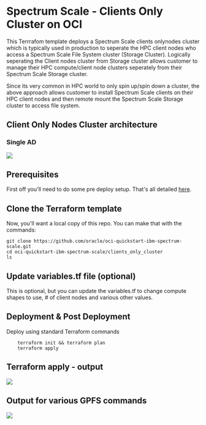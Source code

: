 # Spectrum Scale - Clients Only Cluster on OCI
This Terrrafom template deploys a Spectrum Scale clients onlynodes cluster which is typically used in production to seperate the HPC client nodes who access a Spectrum Scale File System cluster (Storage Cluster).  Logically seperating the Client nodes cluster from Storage cluster allows customer to manage their HPC compute/client node clusters seperately from their Spectrum Scale Storage cluster.  

Since its very common in HPC world to only spin up/spin down a cluster, the above approach allows customer to install Spectrum Scale clients on their HPC client nodes and then remote mount the Spectrum Scale Storage cluster to access file system. 


## Client Only Nodes Cluster architecture

### Single AD 
![](../images/network_shared_disk_server_model/X01a-single-AD-architecture.png)


## Prerequisites
First off you'll need to do some pre deploy setup.  That's all detailed [here](https://github.com/oracle/oci-quickstart-prerequisites).


## Clone the Terraform template
Now, you'll want a local copy of this repo.  You can make that with the commands:

    git clone https://github.com/oracle/oci-quickstart-ibm-spectrum-scale.git
    cd oci-quickstart-ibm-spectrum-scale/clients_only_cluster
    ls



## Update variables.tf file (optional)
This is optional, but you can update the variables.tf to change compute shapes to use, # of client nodes  and various other values. 




## Deployment & Post Deployment

Deploy using standard Terraform commands

        terraform init && terraform plan
        terraform apply 


## Terraform apply - output 

![](../images/network_shared_disk_server_model/X02-tf-apply.png)

## Output for various GPFS commands

![](../images/network_shared_disk_server_model/X03-mm-commands.png)


